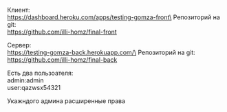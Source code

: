 Клиент:\
https://dashboard.heroku.com/apps/testing-gomza-front\
Репозиторий на git:\
https://github.com/illi-homz/final-front

Сервер:\
https://testing-gomza-back.herokuapp.com/\
Репозиторий на git:\
https://github.com/illi-homz/final-back

Есть два пользоателя:\
admin:admin\
user:qazwsx54321

Укажндого админа расширенные права
